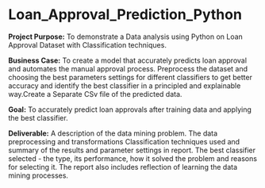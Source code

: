 # Loan_Approval_Prediction_Python
**Project Purpose:**
To demonstrate a Data analysis using Python on Loan Approval Dataset with Classification techniques. 

**Business Case:**
To create a model that accurately predicts loan approval and automates the manual approval process.
Preprocess the dataset and choosing the best parameters settings for different classifiers to get better accuracy and identify the best classifier in a principled and explainable way.Create a Separate CSv file of the predicted data.

**Goal:**
To accurately predict loan approvals after training data and applying the best classifier.

**Deliverable:**
A description of the data mining problem.
The data preprocessing and transformations
Classification techniques used and summary of the results and parameter settings in report.
The best classifier selected - the type, its performance, how it solved the problem and reasons for selecting it.
The report also includes reflection of learning the data mining processes.
